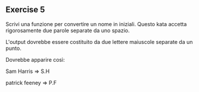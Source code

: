## Exercise 5

Scrivi una funzione per convertire un nome in iniziali. Questo kata accetta rigorosamente due parole separate da uno spazio.

L'output dovrebbe essere costituito da due lettere maiuscole separate da un punto.

Dovrebbe apparire così:

Sam Harris => S.H

patrick feeney => P.F